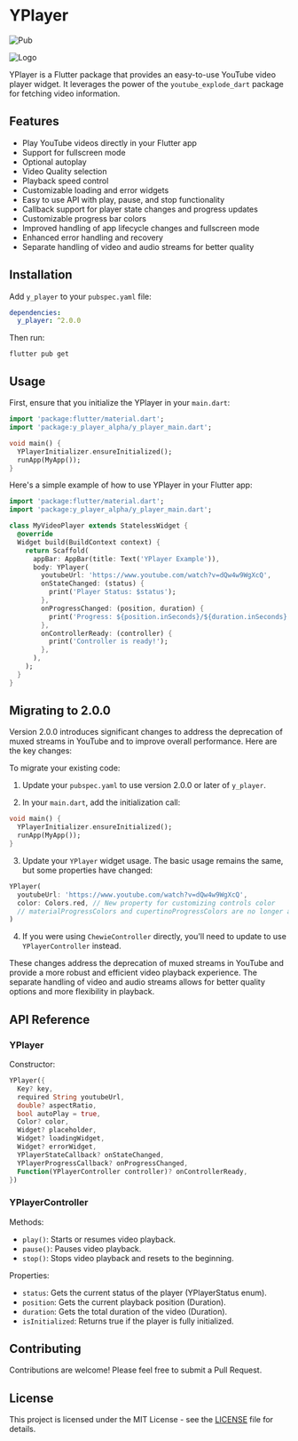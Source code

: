 # YPlayer

![Pub](https://img.shields.io/pub/v/y_player.svg)

![Logo](https://raw.githubusercontent.com/ijashuzain/y_player/main/misc/banner.png)

YPlayer is a Flutter package that provides an easy-to-use YouTube video player widget. It leverages the power of the `youtube_explode_dart` package for fetching video information.

## Features

- Play YouTube videos directly in your Flutter app
- Support for fullscreen mode
- Optional autoplay
- Video Quality selection
- Playback speed control
- Customizable loading and error widgets
- Easy to use API with play, pause, and stop functionality
- Callback support for player state changes and progress updates
- Customizable progress bar colors
- Improved handling of app lifecycle changes and fullscreen mode
- Enhanced error handling and recovery
- Separate handling of video and audio streams for better quality

## Installation

Add `y_player` to your `pubspec.yaml` file:

```yaml
dependencies:
  y_player: ^2.0.0
```

Then run:

```
flutter pub get
```

## Usage

First, ensure that you initialize the YPlayer in your `main.dart`:

```dart
import 'package:flutter/material.dart';
import 'package:y_player_alpha/y_player_main.dart';

void main() {
  YPlayerInitializer.ensureInitialized();
  runApp(MyApp());
}
```

Here's a simple example of how to use YPlayer in your Flutter app:

```dart
import 'package:flutter/material.dart';
import 'package:y_player_alpha/y_player_main.dart';

class MyVideoPlayer extends StatelessWidget {
  @override
  Widget build(BuildContext context) {
    return Scaffold(
      appBar: AppBar(title: Text('YPlayer Example')),
      body: YPlayer(
        youtubeUrl: 'https://www.youtube.com/watch?v=dQw4w9WgXcQ',
        onStateChanged: (status) {
          print('Player Status: $status');
        },
        onProgressChanged: (position, duration) {
          print('Progress: ${position.inSeconds}/${duration.inSeconds}');
        },
        onControllerReady: (controller) {
          print('Controller is ready!');
        },
      ),
    );
  }
}
```

## Migrating to 2.0.0

Version 2.0.0 introduces significant changes to address the deprecation of muxed streams in YouTube and to improve overall performance. Here are the key changes:

To migrate your existing code:

1. Update your `pubspec.yaml` to use version 2.0.0 or later of `y_player`.

2. In your `main.dart`, add the initialization call:

```dart
void main() {
  YPlayerInitializer.ensureInitialized();
  runApp(MyApp());
}
```

3. Update your `YPlayer` widget usage. The basic usage remains the same, but some properties have changed:

```dart
YPlayer(
  youtubeUrl: 'https://www.youtube.com/watch?v=dQw4w9WgXcQ',
  color: Colors.red, // New property for customizing controls color
  // materialProgressColors and cupertinoProgressColors are no longer available
)
```

4. If you were using `ChewieController` directly, you'll need to update to use `YPlayerController` instead.

These changes address the deprecation of muxed streams in YouTube and provide a more robust and efficient video playback experience. The separate handling of video and audio streams allows for better quality options and more flexibility in playback.

## API Reference

### YPlayer

Constructor:

```dart
YPlayer({
  Key? key,
  required String youtubeUrl,
  double? aspectRatio,
  bool autoPlay = true,
  Color? color,
  Widget? placeholder,
  Widget? loadingWidget,
  Widget? errorWidget,
  YPlayerStateCallback? onStateChanged,
  YPlayerProgressCallback? onProgressChanged,
  Function(YPlayerController controller)? onControllerReady,
})
```

### YPlayerController

Methods:
- `play()`: Starts or resumes video playback.
- `pause()`: Pauses video playback.
- `stop()`: Stops video playback and resets to the beginning.

Properties:
- `status`: Gets the current status of the player (YPlayerStatus enum).
- `position`: Gets the current playback position (Duration).
- `duration`: Gets the total duration of the video (Duration).
- `isInitialized`: Returns true if the player is fully initialized.

## Contributing

Contributions are welcome! Please feel free to submit a Pull Request.

## License

This project is licensed under the MIT License - see the [LICENSE](LICENSE) file for details.